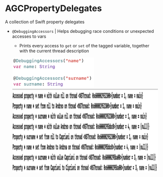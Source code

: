 # AGCPropertyDelegates
A collection of Swift property delegates

- `@DebuggingAccessors` | Helps debugging race conditions or unexpected accesses to vars
  -  Prints every access to `get` or `set` of the tagged variable, together with the current thread description
  
  <p align="left">
    <img width="270" height="100" src="images/debugging-accessors-annotations.png">
    <img width="1700" height="278" src="images/debugging-accessors-logs.png">
  </p>  
